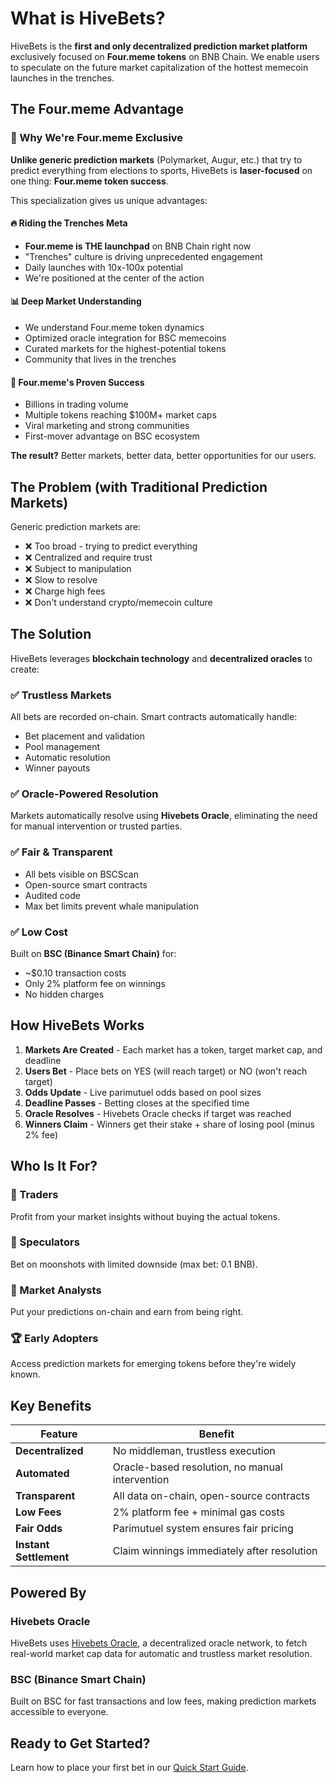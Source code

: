 # What is HiveBets?

HiveBets is the **first and only decentralized prediction market platform** exclusively focused on **Four.meme tokens** on BNB Chain. We enable users to speculate on the future market capitalization of the hottest memecoin launches in the trenches.

## The Four.meme Advantage

### 🎯 Why We're Four.meme Exclusive

**Unlike generic prediction markets** (Polymarket, Augur, etc.) that try to predict everything from elections to sports, HiveBets is **laser-focused** on one thing: **Four.meme token success**.

This specialization gives us unique advantages:

#### 🔥 Riding the Trenches Meta
- **Four.meme is THE launchpad** on BNB Chain right now
- "Trenches" culture is driving unprecedented engagement
- Daily launches with 10x-100x potential
- We're positioned at the center of the action

#### 📊 Deep Market Understanding
- We understand Four.meme token dynamics
- Optimized oracle integration for BSC memecoins
- Curated markets for the highest-potential tokens
- Community that lives in the trenches

#### 🚀 Four.meme's Proven Success
- Billions in trading volume
- Multiple tokens reaching $100M+ market caps
- Viral marketing and strong communities
- First-mover advantage on BSC ecosystem

**The result?** Better markets, better data, better opportunities for our users.

## The Problem (with Traditional Prediction Markets)

Generic prediction markets are:
- ❌ Too broad - trying to predict everything
- ❌ Centralized and require trust
- ❌ Subject to manipulation
- ❌ Slow to resolve
- ❌ Charge high fees
- ❌ Don't understand crypto/memecoin culture

## The Solution

HiveBets leverages **blockchain technology** and **decentralized oracles** to create:

### ✅ Trustless Markets
All bets are recorded on-chain. Smart contracts automatically handle:
- Bet placement and validation
- Pool management
- Automatic resolution
- Winner payouts

### ✅ Oracle-Powered Resolution
Markets automatically resolve using **Hivebets Oracle**, eliminating the need for manual intervention or trusted parties.

### ✅ Fair & Transparent
- All bets visible on BSCScan
- Open-source smart contracts
- Audited code
- Max bet limits prevent whale manipulation

### ✅ Low Cost
Built on **BSC (Binance Smart Chain)** for:
- ~$0.10 transaction costs
- Only 2% platform fee on winnings
- No hidden charges

## How HiveBets Works

1. **Markets Are Created** - Each market has a token, target market cap, and deadline
2. **Users Bet** - Place bets on YES (will reach target) or NO (won't reach target)
3. **Odds Update** - Live parimutuel odds based on pool sizes
4. **Deadline Passes** - Betting closes at the specified time
5. **Oracle Resolves** - Hivebets Oracle checks if target was reached
6. **Winners Claim** - Winners get their stake + share of losing pool (minus 2% fee)

## Who Is It For?

### 🎯 Traders
Profit from your market insights without buying the actual tokens.

### 💎 Speculators
Bet on moonshots with limited downside (max bet: 0.1 BNB).

### 🧠 Market Analysts
Put your predictions on-chain and earn from being right.

### 🏆 Early Adopters
Access prediction markets for emerging tokens before they're widely known.

## Key Benefits

| Feature | Benefit |
|---------|---------|
| **Decentralized** | No middleman, trustless execution |
| **Automated** | Oracle-based resolution, no manual intervention |
| **Transparent** | All data on-chain, open-source contracts |
| **Low Fees** | 2% platform fee + minimal gas costs |
| **Fair Odds** | Parimutuel system ensures fair pricing |
| **Instant Settlement** | Claim winnings immediately after resolution |

## Powered By

### Hivebets Oracle
HiveBets uses [Hivebets Oracle](https://tellor.io), a decentralized oracle network, to fetch real-world market cap data for automatic and trustless market resolution.

### BSC (Binance Smart Chain)
Built on BSC for fast transactions and low fees, making prediction markets accessible to everyone.

## Ready to Get Started?

Learn how to place your first bet in our [Quick Start Guide](quick-start.md).

